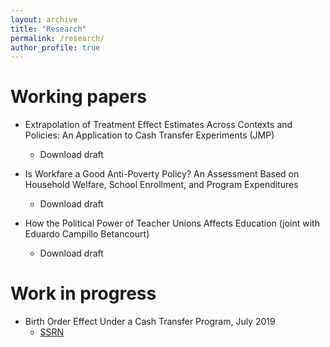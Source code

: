 ```yaml
---
layout: archive
title: "Research"
permalink: /research/
author_profile: true
---
```


Working papers
======
* Extrapolation of Treatment Effect Estimates Across Contexts and Policies: An Application to Cash Transfer Experiments (JMP)
	* Download draft

* Is Workfare a Good Anti-Poverty Policy? An Assessment Based on Household Welfare, School Enrollment, and Program Expenditures
	* Download draft

* How the Political Power of Teacher Unions Affects Education (joint with Eduardo Campillo Betancourt)
	* Download draft


Work in progress
======
* Birth Order Effect Under a Cash Transfer Program, July 2019
	* [SSRN](https://papers.ssrn.com/sol3/papers.cfm?abstract_id=3010113)
	
